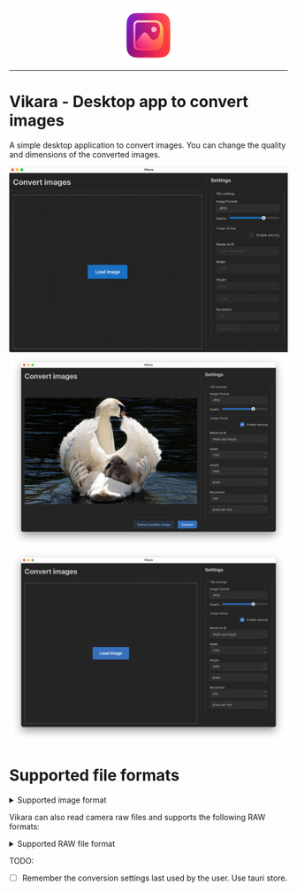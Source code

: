 <p align="center"><img align="center" width="100" src="./vikara_logo.png"/></p>
<hr/>

# Vikara - Desktop app to convert images

A simple desktop application to convert images. You can change the quality and dimensions of the converted images.

![Gif 1](./images/Vikara_demo.gif)
![Screenshot 1](./images/demo1.png)
![Screenshot 2](./images/demo2.png)

# Supported file formats
<details>
  <summary>Supported image format</summary>
  - JPEG
  - PNG
  - TIFF
  - WEBP
  - BMP
  - ICO
  - GIF
  - AVIF
  - HEIC/HEIF
</details>

Vikara can also read camera raw files and supports the following RAW formats:

<details>
  <summary>Supported RAW file format</summary>
  - raf
  - cr2
  - mrw
  - arw
  - srf
  - sr2
  - mef
  - orf
  - srw
  - erf
  - kdc
  - dcs
  - rw2
  - dcr
  - pef
  - crw
  - raw
  - iiq
  - 3rf
  - nrw
  - nef
  - mos
  - ari
</details>


TODO:

- [ ] Remember the conversion settings last used by the user. Use tauri store.
